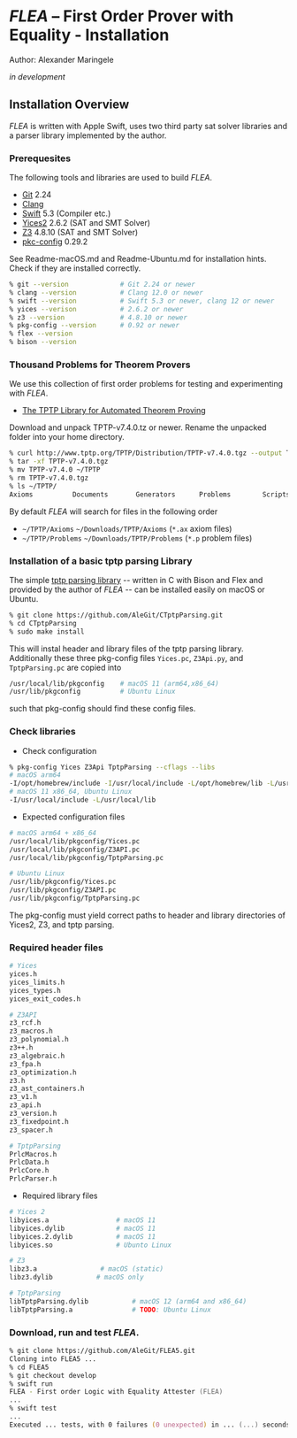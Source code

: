 # *FLEA* – First Order Prover with Equality - Installation

Author: Alexander Maringele

_in development_

## Installation Overview

*FLEA* is written with Apple Swift, 
uses two third party sat solver libraries
and a parser library implemented by the author.

### Prerequesites

The following tools and libraries are used to build _FLEA_.

- [Git](https://git-scm.com) 2.24
- [Clang](http://clang.llvm.org)
- [Swift](https://swift.org) 5.3 (Compiler etc.)
- [Yices2](https://yices.csl.sri.com) 2.6.2 (SAT and SMT Solver)
- [Z3](https://github.com/Z3Prover/z3) 4.8.10 (SAT and SMT Solver)
- [pkc-config](https://www.freedesktop.org/wiki/Software/pkg-config/) 0.29.2 
  
See Readme-macOS.md and Readme-Ubuntu.md for installation hints.
Check if they are installed correctly.

```zsh
% git --version             # Git 2.24 or newer
% clang --version           # Clang 12.0 or newer
% swift --version           # Swift 5.3 or newer, clang 12 or newer
% yices --verison           # 2.6.2 or newer
% z3 --version              # 4.8.10 or newer
% pkg-config --version      # 0.92 or newer
% flex --version
% bison --version
```

### Thousand Problems for Theorem Provers

We use this collection of first order problems for testing and experimenting with *FLEA*.

- [The TPTP Library for Automated Theorem Proving](http://www.tptp.org) 

Download and unpack TPTP-v7.4.0.tz or newer.
Rename the unpacked folder into your home directory.

```zsh
% curl http://www.tptp.org/TPTP/Distribution/TPTP-v7.4.0.tgz --output TPTP-v7.4.0.tgz
% tar -xf TPTP-v7.4.0.tgz
% mv TPTP-v7.4.0 ~/TPTP
% rm TPTP-v7.4.0.tgz
% ls ~/TPTP/
Axioms          Documents       Generators      Problems        Scripts         TPTP2X
```

By default *FLEA* will search for files in the following order

- `~/TPTP/Axioms` `~/Downloads/TPTP/Axioms` (`*.ax` axiom files)
- `~/TPTP/Problems` `~/Downloads/TPTP/Problems` (`*.p` problem files)

### Installation of a basic tptp parsing Library

The simple [tptp parsing library](https://github.com/AleGit/CTptpParsing) 
-- written in C with Bison and Flex and provided by the author of *FLEA* -- 
can be installed easily on macOS or Ubuntu.

```zsh
% git clone https://github.com/AleGit/CTptpParsing.git
% cd CTptpParsing
% sudo make install
```

This will instal header and library files of the tptp parsing library.
Additionally these three pkg-config files `Yices.pc`, `Z3Api.py`, and `TptpParsing.pc` 
are copied into

```zsh
/usr/local/lib/pkgconfig    # macOS 11 (arm64,x86_64)
/usr/lib/pkgconfig          # Ubuntu Linux
```

such that pkg-config should find these config files.


### Check libraries 


* Check configuration

```zsh
% pkg-config Yices Z3Api TptpParsing --cflags --libs
# macOS arm64
-I/opt/homebrew/include -I/usr/local/include -L/opt/homebrew/lib -L/usr/local/lib 
# macOS 11 x86_64, Ubuntu Linux
-I/usr/local/include -L/usr/local/lib
```

* Expected configuration files

```zsh
# macOS arm64 + x86_64
/usr/local/lib/pkgconfig/Yices.pc
/usr/local/lib/pkgconfig/Z3API.pc 
/usr/local/lib/pkgconfig/TptpParsing.pc 

# Ubuntu Linux
/usr/lib/pkgconfig/Yices.pc 
/usr/lib/pkgconfig/Z3API.pc
/usr/lib/pkgconfig/TptpParsing.pc
```

The pkg-config must yield correct paths to header and library directories 
of Yices2, Z3, and tptp parsing. 

### Required header files

```zsh
# Yices
yices.h             
yices_limits.h      
yices_types.h       
yices_exit_codes.h 

# Z3API
z3_rcf.h
z3_macros.h
z3_polynomial.h
z3++.h
z3_algebraic.h
z3_fpa.h
z3_optimization.h
z3.h
z3_ast_containers.h
z3_v1.h
z3_api.h
z3_version.h
z3_fixedpoint.h
z3_spacer.h

# TptpParsing
PrlcMacros.h     
PrlcData.h
PrlcCore.h
PrlcParser.h
```

* Required library files

```zsh
# Yices 2
libyices.a                 # macOS 11 
libyices.dylib             # macOS 11
libyices.2.dylib           # macOS 11
libyices.so                # Ubunto Linux

# Z3
libz3.a                # macOS (static)
libz3.dylib           # macOS only

# TptpParsing
libTptpParsing.dylib           # macOS 12 (arm64 and x86_64)
libTptpParsing.a               # TODO: Ubuntu Linux
```

### Download, run and test *FLEA*.

```zsh
% git clone https://github.com/AleGit/FLEA5.git
Cloning into FLEA5 ...
% cd FLEA5
% git checkout develop
% swift run
FLEA - First order Logic with Equality Attester (FLEA)
...
% swift test
...
Executed ... tests, with 0 failures (0 unexpected) in ... (...) seconds.
```

